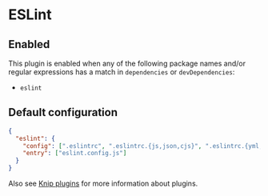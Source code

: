 # ESLint

## Enabled

This plugin is enabled when any of the following package names and/or regular expressions has a match in `dependencies`
or `devDependencies`:

- `eslint`

## Default configuration

```json
{
  "eslint": {
    "config": [".eslintrc", ".eslintrc.{js,json,cjs}", ".eslintrc.{yml,yaml}", "package.json"],
    "entry": ["eslint.config.js"]
  }
}
```

Also see [Knip plugins][1] for more information about plugins.

[1]: https://github.com/webpro/knip/blob/main/README.md#plugins
